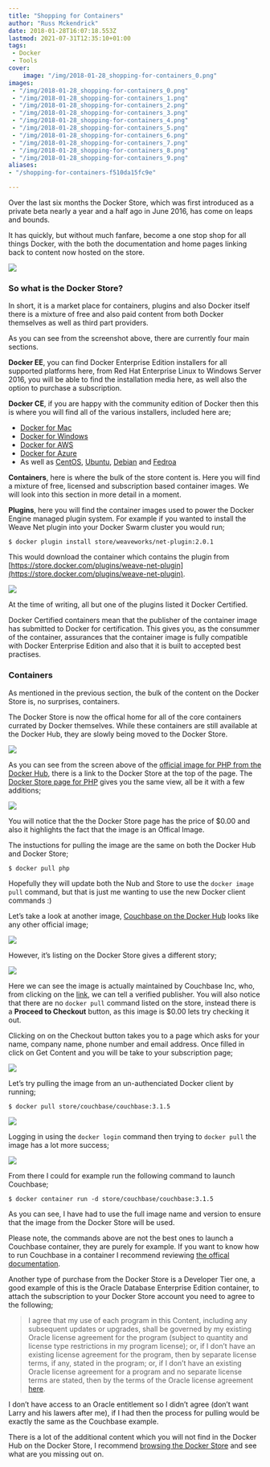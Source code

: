 ```yaml
---
title: "Shopping for Containers"
author: "Russ Mckendrick"
date: 2018-01-28T16:07:18.553Z
lastmod: 2021-07-31T12:35:10+01:00
tags:
 - Docker
 - Tools
cover:
    image: "/img/2018-01-28_shopping-for-containers_0.png" 
images:
 - "/img/2018-01-28_shopping-for-containers_0.png"
 - "/img/2018-01-28_shopping-for-containers_1.png"
 - "/img/2018-01-28_shopping-for-containers_2.png"
 - "/img/2018-01-28_shopping-for-containers_3.png"
 - "/img/2018-01-28_shopping-for-containers_4.png"
 - "/img/2018-01-28_shopping-for-containers_5.png"
 - "/img/2018-01-28_shopping-for-containers_6.png"
 - "/img/2018-01-28_shopping-for-containers_7.png"
 - "/img/2018-01-28_shopping-for-containers_8.png"
 - "/img/2018-01-28_shopping-for-containers_9.png"
aliases:
- "/shopping-for-containers-f510da15fc9e"

---
```


Over the last six months the Docker Store, which was first introduced as a private beta nearly a year and a half ago in June 2016, has come on leaps and bounds.

It has quickly, but without much fanfare, become a one stop shop for all things Docker, with the both the documentation and home pages linking back to content now hosted on the store.

![](/img/2018-01-28_shopping-for-containers_1.png)

### So what is the Docker Store?

In short, it is a market place for containers, plugins and also Docker itself there is a mixture of free and also paid content from both Docker themselves as well as third part providers.

As you can see from the screenshot above, there are currently four main sections.

**Docker EE**, you can find Docker Enterprise Edition installers for all supported platforms here, from Red Hat Enterprise Linux to Windows Server 2016, you will be able to find the installation media here, as well also the option to purchase a subscription.

**Docker CE**, if you are happy with the community edition of Docker then this is where you will find all of the various installers, included here are;

- [Docker for Mac](https://store.docker.com/editions/community/docker-ce-desktop-mac)
- [Docker for Windows](https://store.docker.com/editions/community/docker-ce-desktop-windows)
- [Docker for AWS](https://store.docker.com/editions/community/docker-ce-aws)
- [Docker for Azure](https://store.docker.com/editions/community/docker-ce-azure)
- As well as [CentOS](https://store.docker.com/editions/community/docker-ce-server-centos), [Ubuntu](https://store.docker.com/editions/community/docker-ce-server-ubuntu), [Debian](https://store.docker.com/editions/community/docker-ce-server-debian) and [Fedroa](https://store.docker.com/editions/community/docker-ce-server-fedora)

**Containers**, here is where the bulk of the store content is. Here you will find a mixture of free, licensed and subscription based container images. We will look into this section in more detail in a moment.

**Plugins**, here you will find the container images used to power the Docker Engine managed plugin system. For example if you wanted to install the Weave Net plugin into your Docker Swarm cluster you would run;

```
$ docker plugin install store/weaveworks/net-plugin:2.0.1
```

This would download the container which contains the plugin from [https://store.docker.com/plugins/weave-net-plugin](https://store.docker.com/plugins/weave-net-plugin).

![](/img/2018-01-28_shopping-for-containers_2.png)

At the time of writing, all but one of the plugins listed it Docker Certified.

Docker Certified containers mean that the publisher of the container image has submitted to Docker for certification. This gives you, as the consummer of the container, assurances that the container image is fully compatible with Docker Enterprise Edition and also that it is built to accepted best practises.

### Containers

As mentioned in the previous section, the bulk of the content on the Docker Store is, no surprises, containers.

The Docker Store is now the offical home for all of the core containers currated by Docker themselves. While these containers are still available at the Docker Hub, they are slowly being moved to the Docker Store.

![](/img/2018-01-28_shopping-for-containers_3.png)

As you can see from the screen above of the [official image for PHP from the Docker Hub](https://hub.docker.com/_/php/), there is a link to the Docker Store at the top of the page. The [Docker Store page for PHP](https://store.docker.com/images/php) gives you the same view, all be it with a few additions;

![](/img/2018-01-28_shopping-for-containers_4.png)

You will notice that the the Docker Store page has the price of $0.00 and also it highlights the fact that the image is an Offical Image.

The instuctions for pulling the image are the same on both the Docker Hub and Docker Store;

```
$ docker pull php
```

Hopefully they will update both the Nub and Store to use the `docker image pull` command, but that is just me wanting to use the new Docker client commands :)

Let’s take a look at another image, [Couchbase on the Docker Hub](https://hub.docker.com/_/couchbase/) looks like any other official image;

![](/img/2018-01-28_shopping-for-containers_5.png)

However, it’s listing on the Docker Store gives a different story;

![](/img/2018-01-28_shopping-for-containers_6.png)

Here we can see the image is actually maintained by Couchbase Inc, who, from clicking on the [link](https://store.docker.com/publishers/couchbaselabs), we can tell a verified publisher. You will also notice that there are no `docker pull` command listed on the store, instead there is a **Proceed to Checkout** button, as this image is $0.00 lets try checking it out.

Clicking on on the Checkout button takes you to a page which asks for your name, company name, phone number and email address. Once filled in click on Get Content and you will be take to your subscription page;

![](/img/2018-01-28_shopping-for-containers_7.png)

Let’s try pulling the image from an un-authenciated Docker client by running;

```
$ docker pull store/couchbase/couchbase:3.1.5
```

![](/img/2018-01-28_shopping-for-containers_8.png)

Logging in using the `docker login` command then trying to `docker pull` the image has a lot more success;

![](/img/2018-01-28_shopping-for-containers_9.png)

From there I could for example run the following command to launch Couchbase;

```
$ docker container run -d store/couchbase/couchbase:3.1.5
```

As you can see, I have had to use the full image name and version to ensure that the image from the Docker Store will be used.

Please note, the commands above are not the best ones to launch a Couchbase container, they are purely for example. If you want to know how to run Couchbase in a container I recommend reviewing [the offical documentation](https://developer.couchbase.com/).

Another type of purchase from the Docker Store is a Developer Tier one, a good example of this is the Oracle Database Enterprise Edition container, to attach the subscription to your Docker Store account you need to agree to the following;

> I agree that my use of each program in this Content, including any subsequent updates or upgrades, shall be governed by my existing Oracle license agreement for the program (subject to quantity and license type restrictions in my program license); or, if I don’t have an existing license agreement for the program, then by separate license terms, if any, stated in the program; or, if I don’t have an existing Oracle license agreement for a program and no separate license terms are stated, then by the terms of the Oracle license agreement [here](http://www.oracle.com/technetwork/licenses/standard-license-152015.html).

I don’t have access to an Oracle entitlement so I didn’t agree (don’t want Larry and his lawers after me), if I had then the process for pulling would be exactly the same as the Couchbase example.

There is a lot of the additional content which you will not find in the Docker Hub on the Docker Store, I recommend [browsing the Docker Store](https://store.docker.com/search?source=verified&type=image) and see what are you missing out on.
